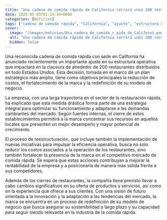 ```yaml
---
title: "Una cadena de comida rápida de California cerrará unos 200 restaurantes en todo Estados Unidos"
date: 2025-05-05T01:14:44+0000
categories: [Noticias]
tags: ["cadena de comida rápida", "California", "ajuste", "estructura operativa", "clausura", "restaurantes", "Estados Unidos", "plan estratégico", "reducción de costos", "fortalecimiento de la marca", "redefinición de negocio", "sector de la restauración rápida", "estr"]
cover:
  image: "/images/noticias/Una_cadena_de_comida_r_pida_de_Californi.png"
  alt: "Una cadena de comida rápida de California cerrará unos 200 restaurantes en todo Estados Unidos"
  hidden: false
---
```


Una reconocida cadena de comida rápida con sede en California ha anunciado recientemente un importante ajuste en su estructura operativa que impactará en la clausura de alrededor de 200 restaurantes distribuidos en todo Estados Unidos. Esta decisión, tomada en el marco de un plan estratégico más amplio, tiene como objetivos principales la reducción de costos, el fortalecimiento de la marca y la redefinición de su modelo de negocio.

La empresa, con una larga trayectoria en el sector de la restauración rápida, ha explicado que esta medida drástica forma parte de una estrategia integral para optimizar su funcionamiento y adaptarse a las demandas cambiantes del mercado. Según fuentes internas, el cierre de estos establecimientos permitirá a la marca concentrar sus recursos en aquellos locales que presenten un mejor desempeño y mayor potencial de crecimiento.

El proceso de reestructuración, que incluye también la implementación de nuevas iniciativas para impulsar la eficiencia operativa, busca no solo reducir los costos asociados a la operación de los restaurantes, sino también fortalecer la presencia de la marca en el competitivo mercado de comida rápida. Se espera que estas acciones contribuyan a mejorar la rentabilidad de la empresa y a posicionarla de manera más sólida frente a sus competidores.

Además de los cierres de restaurantes, la compañía tiene previsto llevar a cabo cambios significativos en su oferta de productos y servicios, así como en la experiencia que ofrece a sus clientes. Con una visión de futuro orientada a la innovación y la adaptación a las tendencias del mercado, la marca se encuentra en un proceso de redefinición de su modelo de negocio que busca asegurar su sostenibilidad a largo plazo y su capacidad para seguir siendo relevante en la industria de la comida rápida.
